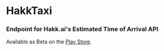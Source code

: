 # HakkTaxi

### Endpoint for Hakk.ai's Estimated Time of Arrival API

Available as Beta on the [Play Store](https://play.google.com/store/apps/details?id=hakk.ai.grabApp&hl=en%5C).
